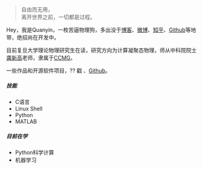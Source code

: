 > 自由而无用，  
> 离开世界之前，一切都是过程。

Hey，我是Quanyin，一枚苦逼物理狗，多出没于[博客](//qytang326.github.io)、[微博](weibo.com/)、[知乎](//www.zhihu.com/people/qytang326)、[Github](//github.com/qytan326)等地带，绝招尚在开发中。

目前复旦大学理论物理研究生在读，研究方向为计算凝聚态物理，师从中科院院士[龚新高](//phys.fudan.edu.cn/f7/43/c7605a63299/page.htm)老师，隶属于[CCMG](//www.physics.fudan.edu.cn/tps/people/xggong/)。

一些作品和开源软件项目，?? 戳 [](link)、[Github](//github.com/qytang326)。 

##### 技能

- C语言
- Linux Shell
- Python
- MATLAB

##### 目前在学
- Python科学计算
- 机器学习

